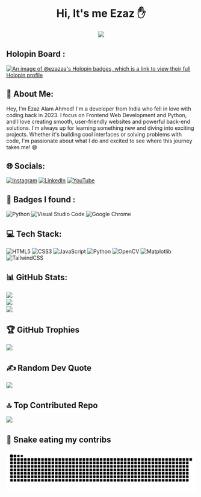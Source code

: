 <h1 align="center">Hi, It's me Ezaz ✋</h1>

<div align="center">
  <img src="https://visitcount.itsvg.in/api?id=ezazaa&label=Profile%20Views&color=0&icon=6&pretty=true">
</div>

## Holopin Board :
[![An image of @ezazaa's Holopin badges, which is a link to view their full Holopin profile](https://holopin.me/ezazaa)](https://holopin.io/@ezazaa)
## 💫 About Me:
Hey, I’m Ezaz Alam Ahmed! I'm a developer from India who fell in love with coding back in 2023. I focus on Frontend Web Development and Python, and I love creating smooth, user-friendly websites and powerful back-end solutions. I'm always up for learning something new and diving into exciting projects. Whether it's building cool interfaces or solving problems with code, I'm passionate about what I do and excited to see where this journey takes me! 😄
## 🌐 Socials:
[![Instagram](https://img.shields.io/badge/Instagram-%23E4405F.svg?logo=Instagram&logoColor=white)](https://instagram.com/ezazalamahmed) [![LinkedIn](https://img.shields.io/badge/LinkedIn-%230077B5.svg?logo=linkedin&logoColor=white)](www.linkedin.com/in/ezaz-alam-ahmed-a6700a2b6) [![YouTube](https://img.shields.io/badge/YouTube-%23FF0000.svg?logo=YouTube&logoColor=white)](https://youtube.com/@ezazalamahmed) 
## 📛 Badges I found :
![Python](https://img.shields.io/badge/python-3670A0?style=for-the-badge&logo=python&logoColor=ffdd54)
![Visual Studio Code](https://img.shields.io/badge/Visual%20Studio%20Code-0078d7.svg?style=for-the-badge&logo=visual-studio-code&logoColor=white)
![Google Chrome](https://img.shields.io/badge/Google%20Chrome-4285F4?style=for-the-badge&logo=GoogleChrome&logoColor=white)
## 💻 Tech Stack:
![HTML5](https://img.shields.io/badge/html5-%23E34F26.svg?style=for-the-badge&logo=html5&logoColor=white) ![CSS3](https://img.shields.io/badge/css3-%231572B6.svg?style=for-the-badge&logo=css3&logoColor=white) ![JavaScript](https://img.shields.io/badge/javascript-%23323330.svg?style=for-the-badge&logo=javascript&logoColor=%23F7DF1E) ![Python](https://img.shields.io/badge/python-3670A0?style=for-the-badge&logo=python&logoColor=ffdd54) ![OpenCV](https://img.shields.io/badge/opencv-%23white.svg?style=for-the-badge&logo=opencv&logoColor=white) ![Matplotlib](https://img.shields.io/badge/Matplotlib-%23ffffff.svg?style=for-the-badge&logo=Matplotlib&logoColor=black) ![TailwindCSS](https://img.shields.io/badge/tailwindcss-%2338B2AC.svg?style=for-the-badge&logo=tailwind-css&logoColor=white)
## 📊 GitHub Stats:
![](https://github-readme-stats.vercel.app/api?username=ezazaa&theme=prussian&hide_border=true&include_all_commits=true&count_private=false)<br/>
![](https://github-readme-streak-stats.herokuapp.com/?user=ezazaa&theme=prussian&hide_border=true)<br/>
![](https://github-readme-stats.vercel.app/api/top-langs/?username=ezazaa&theme=prussian&hide_border=true&include_all_commits=true&count_private=false&layout=compact)

## 🏆 GitHub Trophies
![](https://github-profile-trophy.vercel.app/?username=ezazaa&theme=tokyonight&no-frame=true&no-bg=false&margin-w=4)

## ✍️ Random Dev Quote
![](https://quotes-github-readme.vercel.app/api?type=horizontal&theme=tokyonight)

## 🔝 Top Contributed Repo
![](https://github-contributor-stats.vercel.app/api?username=ezazaa&limit=5&theme=dark&combine_all_yearly_contributions=true)

## 🐍 Snake eating my contribs
<picture>
  <source media="(prefers-color-scheme: dark)" srcset="https://github.com/EzazAA/EzazAA/raw/output/github-snake-dark.svg">
  <source media="(prefers-color-scheme: light)" srcset="https://github.com/EzazAA/EzazAA/raw/output/github-snake.svg">
  <img alt="Snake Animation" src="https://github.com/EzazAA/EzazAA/raw/output/github-snake.svg">
</picture>

